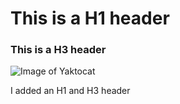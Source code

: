 # This is a H1 header

### This is a H3 header



![Image of Yaktocat](https://octodex.github.com/images/yaktocat.png)


















I added an H1 and H3 header

